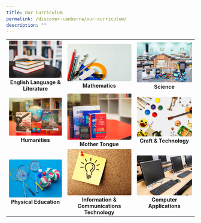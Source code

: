 ```yaml
---
title: Our Curriculum
permalink: /discover-canberra/our-curriculum/
description: ""
---
```

|  |  |  |
| :--------: | :--------: | :--------: |
|   <a href="https://moe-canberrasec-staging.netlify.app/discover-canberra/our-curriculum/english-language-n-literature"><img src="/images/english.png" width="200" height="100"></a><br><strong>English Language & Literature</strong>   |  <a href="https://moe-canberrasec-staging.netlify.app/discover-canberra/our-curriculum/mathematics"><img src="/images/mathematics.png" width="200" height="100"></a><br><strong>Mathematics</strong>    |   <a href="https://moe-canberrasec-staging.netlify.app/discover-canberra/our-curriculum/science"><img src="/images/science.png"></a><br><strong>Science</strong> |
|   <a href="https://moe-canberrasec-staging.netlify.app/discover-canberra/our-curriculum/humanities"> <img src="/images/humanities.png"><br></a><strong>Humanities</strong>   |  <a href=    "https://moe-canberrasec-staging.netlify.app/discover-canberra/our-curriculum/mother-tongue"> <img src="/images/mother-tongue.png"> </a><br><strong>Mother Tongue</strong>    |   <a href="https://moe-canberrasec-staging.netlify.app/discover-canberra/our-curriculum/craft-n-technology"> <img src="/images/craft-n-tech.png"></a><br><strong>Craft & Technology</strong>  |
|   <a href="https://moe-canberrasec-staging.netlify.app/discover-canberra/our-curriculum/physical-education/"> <img src="/images/physical-education.png"></a><br><strong>Physical Education</strong>   |  <a href="https://moe-canberrasec-staging.netlify.app/discover-canberra/our-curriculum/information-n-communications-technology"> <img src="/images/infos.png"></a><br> <strong>Information & Communications Technology</strong>   |   <a href="https://moe-canberrasec-staging.netlify.app/discover-canberra/our-curriculum/computer-applications"> <img src="/images/computer-application.png"></a><br><strong>Computer Applications</strong>   |